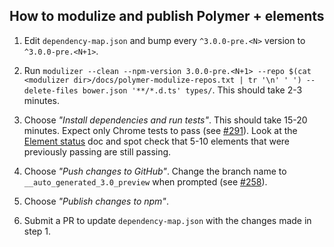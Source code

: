 ## How to modulize and publish Polymer + elements

1. Edit `dependency-map.json` and bump every `^3.0.0-pre.<N>` version to
   `^3.0.0-pre.<N+1>`.

2. Run `modulizer --clean --npm-version 3.0.0-pre.<N+1> --repo $(cat <modulizer dir>/docs/polymer-modulize-repos.txt | tr '\n' ' ') --delete-files bower.json '**/*.d.ts' types/`. This should take 2-3 minutes.

3. Choose *"Install dependencies and run tests"*. This should take 15-20 minutes.
   Expect only Chrome tests to pass (see [#291](https://github.com/Polymer/polymer-modulizer/issues/291)). Look at the [Element status](https://github.com/Polymer/polymer-modulizer/blob/master/docs/polymer-3-element-status.md) doc and spot check that 5-10 elements that were previously passing are still passing.

4. Choose *"Push changes to GitHub"*. Change the branch name to `__auto_generated_3.0_preview` when prompted (see [#258](https://github.com/Polymer/polymer-modulizer/issues/258)).

5. Choose *"Publish changes to npm"*.

6. Submit a PR to update `dependency-map.json` with the changes made in step 1.
